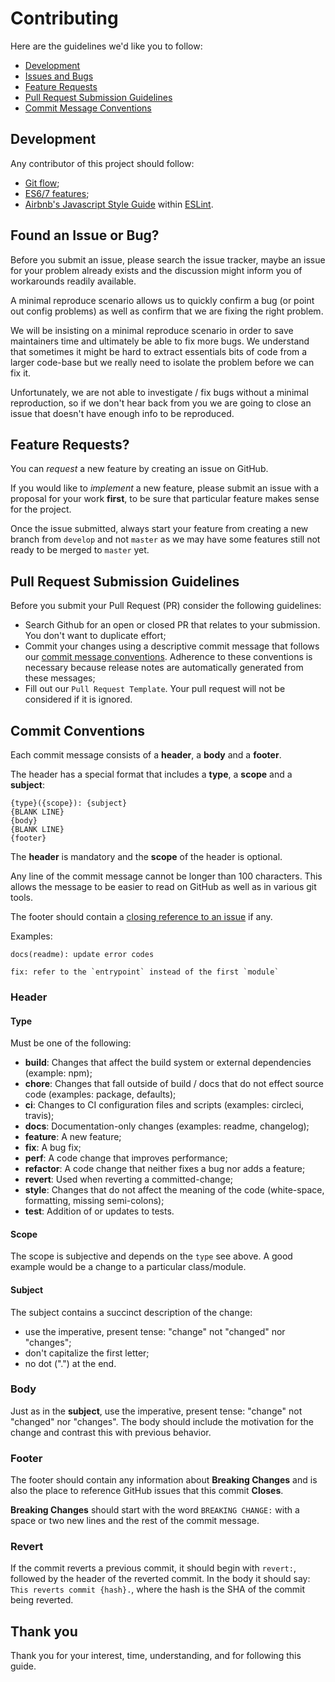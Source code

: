 # Contributing
Here are the guidelines we'd like you to follow:

- [Development](#development)
- [Issues and Bugs](#issue)
- [Feature Requests](#feature)
- [Pull Request Submission Guidelines](#submit-pr)
- [Commit Message Conventions](#commit)

## Development
Any contributor of this project should follow:
- [Git flow](https://danielkummer.github.io/git-flow-cheatsheet/);
- [ES6/7 features](https://github.com/lukehoban/es6features);
- [Airbnb's Javascript Style Guide](https://github.com/airbnb/javascript) within [ESLint](https://github.com/elysiumphase/esbnb).

## <a name="issue"></a> Found an Issue or Bug?
Before you submit an issue, please search the issue tracker, maybe an issue for your problem already exists and the discussion might inform you of workarounds readily available.

A minimal reproduce scenario allows us to quickly confirm a bug (or point out config problems) as well as confirm that we are fixing the right problem.

We will be insisting on a minimal reproduce scenario in order to save maintainers time and ultimately be able to fix more bugs. We understand that sometimes it might be hard to extract essentials bits of code from a larger code-base but we really need to isolate the problem before we can fix it.

Unfortunately, we are not able to investigate / fix bugs without a minimal reproduction, so if we don't hear back from you we are going to close an issue that doesn't have enough info to be reproduced.

## <a name="feature"></a> Feature Requests?
You can *request* a new feature by creating an issue on GitHub.

If you would like to *implement* a new feature, please submit an issue with a proposal for your work **first**, to be sure that particular feature makes sense for the project.

Once the issue submitted, always start your feature from creating a new branch from `develop` and not `master` as we may have some features still not ready to be merged to `master` yet.

## <a name="submit-pr"></a> Pull Request Submission Guidelines
Before you submit your Pull Request (PR) consider the following guidelines:

- Search Github for an open or closed PR that relates to your submission. You don't want to duplicate effort;
- Commit your changes using a descriptive commit message that follows our [commit message conventions](#commit). Adherence to these conventions is necessary because release notes are automatically generated from these messages;
- Fill out our `Pull Request Template`. Your pull request will not be considered if it is ignored.

## <a name="commit"></a> Commit Conventions
Each commit message consists of a **header**, a **body** and a **footer**.

The header has a special format that includes a **type**, a **scope** and a **subject**:

```
{type}({scope}): {subject}
{BLANK LINE}
{body}
{BLANK LINE}
{footer}
```

The **header** is mandatory and the **scope** of the header is optional.

Any line of the commit message cannot be longer than 100 characters. This allows the message to be easier to read on GitHub as well as in various git tools.

The footer should contain a [closing reference to an issue](https://help.github.com/articles/closing-issues-via-commit-messages/) if any.

Examples:

```
docs(readme): update error codes
```

```
fix: refer to the `entrypoint` instead of the first `module`
```

### Header

#### Type
Must be one of the following:

- **build**: Changes that affect the build system or external dependencies (example: npm);
- **chore**: Changes that fall outside of build / docs that do not effect source code (examples: package, defaults);
- **ci**: Changes to CI configuration files and scripts (examples: circleci, travis);
- **docs**: Documentation-only changes (examples: readme, changelog);
- **feature**: A new feature;
- **fix**: A bug fix;
- **perf**: A code change that improves performance;
- **refactor**: A code change that neither fixes a bug nor adds a feature;
- **revert**: Used when reverting a committed-change;
- **style**: Changes that do not affect the meaning of the code (white-space, formatting, missing semi-colons);
- **test**: Addition of or updates to tests.

#### Scope
The scope is subjective and depends on the `type` see above. A good example would be a change to a particular class/module.

#### Subject
The subject contains a succinct description of the change:

- use the imperative, present tense: "change" not "changed" nor "changes";
- don't capitalize the first letter;
- no dot (".") at the end.

### Body
Just as in the **subject**, use the imperative, present tense: "change" not "changed" nor "changes". The body should include the motivation for the change and contrast this with previous behavior.

### Footer
The footer should contain any information about **Breaking Changes** and is also the place to reference GitHub issues that this commit **Closes**.

**Breaking Changes** should start with the word `BREAKING CHANGE:` with a space or two new lines and the rest of the commit message.

### Revert
If the commit reverts a previous commit, it should begin with `revert:`, followed by the header of the reverted commit. In the body it should say: `This reverts commit {hash}.`, where the hash is the SHA of the commit being reverted.

## Thank you
Thank you for your interest, time, understanding, and for following this guide.
